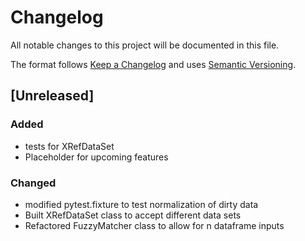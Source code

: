 # Changelog

All notable changes to this project will be documented in this file.

The format follows [Keep a Changelog](https://keepachangelog.com/en/1.0.0/)
and uses [Semantic Versioning](https://semver.org/).

## [Unreleased]
### Added
- tests for XRefDataSet
- Placeholder for upcoming features

### Changed
- modified pytest.fixture to test normalization of dirty data
- Built XRefDataSet class to accept different data sets
- Refactored FuzzyMatcher class to allow for n dataframe inputs
